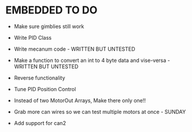 # EMBEDDED TO DO

- Make sure gimblies still work

- Write PID Class

- Write mecanum code - WRITTEN BUT UNTESTED

- Make a function to convert an int to 4 byte data and vise-versa - WRITTEN BUT UNTESTED

- Reverse functionality

- Tune PID Position Control

- Instead of two MotorOut Arrays, Make there only one!!

- Grab more can wires so we can test multiple motors at once - SUNDAY 

- Add support for can2